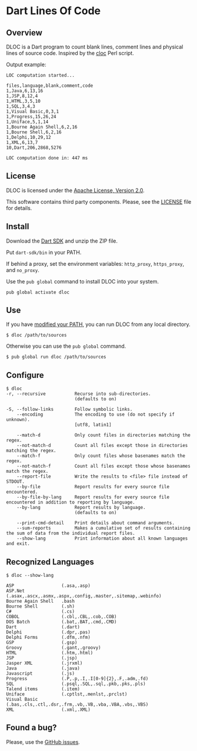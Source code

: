 # Dart Lines Of Code

## Overview

DLOC is a Dart program to count blank lines, comment lines and physical lines of source code. 
Inspired by the [cloc](http://cloc.sourceforge.net/) Perl script.

Output example:

```
LOC computation started...

files,language,blank,comment,code
1,Java,6,13,16
1,JSP,8,12,4
1,HTML,3,5,10
1,SQL,3,4,3
1,Visual Basic,0,3,1
1,Progress,15,26,24
1,Uniface,5,1,14
1,Bourne Again Shell,6,2,16
1,Bourne Shell,6,2,16
1,Delphi,10,29,12
1,XML,6,13,7
10,Dart,206,2868,5276

LOC computation done in: 447 ms
```

## License

DLOC is licensed under the [Apache License, Version 2.0](http://www.apache.org/licenses/LICENSE-2.0).

This software contains third party components. Please, see the [LICENSE](https://github.com/SigmaInformatique/dloc/blob/master/LICENSE) file for details.

## Install

Download the [Dart SDK](https://www.dartlang.org/downloads/) and unzip the ZIP file.

Put `dart-sdk/bin` in your PATH.

If behind a proxy, set the environment variables: `http_proxy`, `https_proxy`, and `no_proxy`.

Use the `pub global` command to install DLOC into your system.

```
pub global activate dloc
```

## Use

If you have [modified your PATH](https://www.dartlang.org/tools/pub/cmd/pub-global.html#running-a-script-from-your-path), 
you can run DLOC from any local directory.

```
$ dloc /path/to/sources
```

Otherwise you can use the `pub global` command.

```
$ pub global run dloc /path/to/sources
```

## Configure

```
$ dloc
-r, --recursive           Recurse into sub-directories.
                          (defaults to on)

-S, --follow-links        Follow symbolic links.
    --encoding            The encoding to use (do not specify if unknown).
                          [utf8, latin1]

    --match-d             Only count files in directories matching the regex.
    --not-match-d         Count all files except those in directories matching the regex.
    --match-f             Only count files whose basenames match the regex.
    --not-match-f         Count all files except those whose basenames match the regex.
    --report-file         Write the results to <file> file instead of STDOUT.
    --by-file             Report results for every source file encountered.
    --by-file-by-lang     Report results for every source file encountered in addition to reporting by language.
    --by-lang             Report results by language.
                          (defaults to on)

    --print-cmd-detail    Print details about command arguments.
    --sum-reports         Makes a cumulative set of results containing the sum of data from the individual report files.
    --show-lang           Print information about all known languages and exit.
```

## Recognized Languages

```
$ dloc --show-lang

ASP                  (.asa,.asp)
ASP.Net              (.asax,.ascx,.asmx,.aspx,.config,.master,.sitemap,.webinfo)
Bourne Again Shell   .bash
Bourne Shell         (.sh)
C#                   (.cs)
COBOL                (.cbl,.CBL,.cob,.COB)
DOS Batch            (.bat,.BAT,.cmd,.CMD)
Dart                 (.dart)
Delphi               (.dpr,.pas)
Delphi Forms         (.dfm,.nfm)
GSP                  (.gsp)
Groovy               (.gant,.groovy)
HTML                 (.htm,.html)
JSP                  (.jsp)
Jasper XML           (.jrxml)
Java                 (.java)
Javascript           (.js)
Progress             (.P,.p,.I,.I[0-9]{2},.F,.adm,.fd)
SQL                  (.psql,.SQL,.sql,.pkb,.pks,.pls)
Talend items         (.item)
Uniface              (.cptlst,.menlst,.prclst)
Visual Basic         (.bas,.cls,.ctl,.dsr,.frm,.vb,.VB,.vba,.VBA,.vbs,.VBS)
XML                  (.xml,.XML)
```

## Found a bug?

Please, use the [GitHub issues](https://github.com/SigmaInformatique/dloc/issues).

